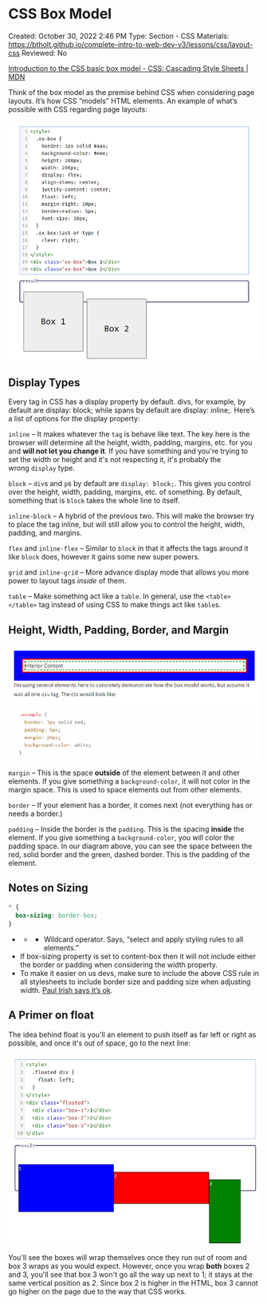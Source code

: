 # CSS Box Model

Created: October 30, 2022 2:46 PM
Type: Section - CSS
Materials: https://btholt.github.io/complete-intro-to-web-dev-v3/lessons/css/layout-css
Reviewed: No

[Introduction to the CSS basic box model - CSS&colon; Cascading Style Sheets | MDN](https://developer.mozilla.org/en-US/docs/Web/CSS/CSS_Box_Model/Introduction_to_the_CSS_box_model)

Think of the box model as the premise behind CSS when considering page layouts. It’s how CSS “models” HTML elements. An example of what’s possible with CSS regarding page layouts:

![Untitled](CSS%20Box%20Model%20a4c3877cd9594521a71d6e00ea43b807/Untitled.png)

## Display Types

Every tag in CSS has a display property by default. divs, for example, by default are display: block; while spans by default are display: inline;. Here’s a list of options for the display property:

`inline` – It makes whatever the `tag` is behave like text. The key here is the browser will determine all the height, width, padding, margins, etc. for you and **will not let you change it**. If you have something and you're trying to set the width or height and it's not respecting it, it's probably the wrong `display` type.

`block` – `div`s and `p`s by default are `display: block;`. This gives you control over the height, width, padding, margins, etc. of something. By default, something that is `block` takes the whole line to itself.

`inline-block` – A hybrid of the previous two. This will make the browser try to place the tag inline, but will still allow you to control the height, width, padding, and margins.

`flex` and `inline-flex` – Similar to `block` in that it affects the tags around it like `block` does, however it gains some new super powers.

`grid` and `inline-grid` – More advance display mode that allows you more power to layout tags *inside* of them.

`table` – Make something act like a `table`. In general, use the `<table></table>` tag instead of using CSS to make things act like `table`s.

## Height, Width, Padding, Border, and Margin

![Untitled](CSS%20Box%20Model%20a4c3877cd9594521a71d6e00ea43b807/Untitled%201.png)

`margin` – This is the space **outside** of the element between it and other elements. If you give something a `background-color`, it will not color in the margin space. This is used to space elements out from other elements.

`border` – If your element has a border, it comes next (not everything has or needs a border.)

`padding` – Inside the border is the `padding`. This is the spacing **inside** the element. If you give something a `background-color`, you will color the padding space. In our diagram above, you can see the space between the red, solid border and the green, dashed border. This is the padding of the element.

## Notes on Sizing

```css
* {
  box-sizing: border-box;
}
```

- * - Wildcard operator. Says, “select and apply styling rules to all elements.”
- If box-sizing property is set to content-box then it will not include either the border or padding when considering the width property.
- To make it easier on us devs, make sure to include the above CSS rule in all stylesheets to include border size and padding size when adjusting width. [Paul Irish says it’s ok](https://www.paulirish.com/2012/box-sizing-border-box-ftw/).

## A Primer on float

The idea behind float is you'll an element to push itself as far left or right as possible, and once it's out of space, go to the next line:

![Untitled](CSS%20Box%20Model%20a4c3877cd9594521a71d6e00ea43b807/Untitled%202.png)

You'll see the boxes will wrap themselves once they run out of room and box 3 wraps as you would expect. However, once you wrap **both** boxes 2 and 3, you'll see that box 3 won't go all the way up next to 1; it stays at the same vertical position as 2. Since box 2 is higher in the HTML, box 3 cannot go higher on the page due to the way that CSS works.